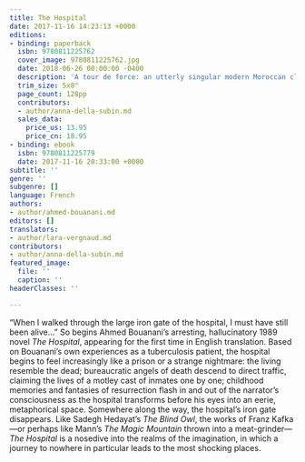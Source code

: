 ```yaml
---
title: The Hospital
date: 2017-11-16 14:23:13 +0000
editions:
- binding: paperback
  isbn: 9780811225762
  cover_image: 9780811225762.jpg
  date: 2018-06-26 00:00:00 -0400
  description: 'A tour de force: an utterly singular modern Moroccan classic'
  trim_size: 5x8"
  page_count: 128pp
  contributors:
  - author/anna-della-subin.md
  sales_data:
    price_us: 13.95
    price_cn: 18.95
- binding: ebook
  isbn: 9780811225779
  date: 2017-11-16 20:33:00 +0000
subtitle: ''
genre: ''
subgenre: []
language: French
authors:
- author/ahmed-bouanani.md
editors: []
translators:
- author/lara-vergnaud.md
contributors:
- author/anna-della-subin.md
featured_image:
  file: ''
  caption: ''
headerClasses: ''

---
```

“When I walked through the large iron gate of the hospital, I must have still been alive…” So begins Ahmed Bouanani’s arresting, hallucinatory 1989 novel _The Hospital_, appearing for the first time in English translation. Based on Bouanani’s own experiences as a tuberculosis patient, the hospital begins to feel increasingly like a prison or a strange nightmare: the living resemble the dead; bureaucratic angels of death descend to direct traffic, claiming the lives of a motley cast of inmates one by one; childhood memories and fantasies of resurrection flash in and out of the narrator’s consciousness as the hospital transforms before his eyes into an eerie, metaphorical space. Somewhere along the way, the hospital’s iron gate disappears. Like Sadegh Hedayat’s _The Blind Owl_, the works of Franz Kafka—or perhaps like Mann’s _The Magic Mountain_ thrown into a meat-grinder—_The Hospital_ is a nosedive into the realms of the imagination, in which a journey to nowhere in particular leads to the most shocking places.